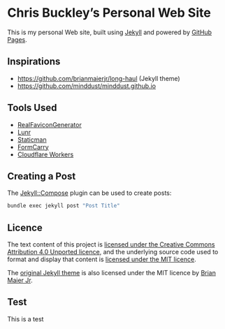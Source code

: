 # Chris Buckley’s Personal Web Site

This is my personal Web site, built using [Jekyll](https://jekyllrb.com) and powered by [GitHub Pages](https://pages.github.com/).

## Inspirations

* https://github.com/brianmaierjr/long-haul (Jekyll theme)
* https://github.com/minddust/minddust.github.io

## Tools Used

* [RealFaviconGenerator](https://realfavicongenerator.net/)
* [Lunr](https://lunrjs.com/)
* [Staticman](https://staticman.net/)
* [FormCarry](https://formcarry.com/)
* [Cloudflare Workers](https://www.cloudflare.com/en-gb/products/cloudflare-workers/)

## Creating a Post

The [Jekyll::Compose](https://github.com/jekyll/jekyll-compose) plugin can be used to create posts:

```bash
bundle exec jekyll post "Post Title"
```

## Licence

The text content of this project is [licensed under the Creative Commons Attribution 4.0 Unported licence](LICENCE), and the underlying source code used to format and display that content is [licensed under the MIT licence](LICENCE-CODE).

The [original Jekyll theme](https://github.com/brianmaierjr/long-haul) is also licensed under the MIT licence by [Brian Maier Jr](https://brianmaierjr.com/).

## Test

This is a test
